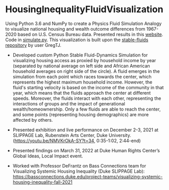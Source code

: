 # HousingInequalityFluidVisualization
Using Python 3.6 and NumPy to create a Physics Fluid Simulation Analogy to visualize national housing and wealth outcome differences from 1967-2020 based on U.S. Census Bureau data. Presented results in this [website](https://kushagraghosh.github.io/HousingInequalityFluidVisualization/). Code in [simulate.py](simulate.py). This visualization is built upon the [stable-fluids repository](https://github.com/GregTJ/stable-fluids) by user GregTJ.

- Developed custom Python Stable Fluid-Dynamics Simulation for visualizing housing access as proxied by household income by year (separated by national average on left side and African American household averages on right side of the circle). A fluid emerges in the simulation from each point which races towards the center, which represents the highest maximum household income. However, the fluid's starting velocity is based on the income of the community in that year, which means that the fluids approach the center at different speeds. Moreover, the fluids interact with each other, representing the interactions of groups and the impact of generational wealth/homeownership. Only a few fluids are able to reach the center, and some points (representing housing demographics) are more affected by others.

- Presented exhibition and live performance on December 2-3, 2021 at SLIPPAGE Lab, Rubenstein Arts Center, Duke University. (https://youtu.be/NMVKrOkA-SY?t=34, 0:35-1:02, 2:44-end)
- Presented findings on March 31, 2022 at Duke Human Rights Center’s Global Ideas, Local Impact event.

- Worked with Professor DeFrantz on Bass Connections team for Visualizing Systemic Housing Inequality (Duke SLIPPAGE Lab): https://bassconnections.duke.edu/project-teams/visualizing-systemic-housing-inequality-fall-2021
